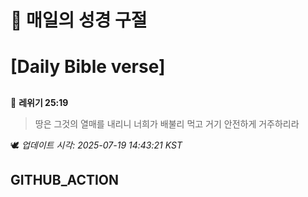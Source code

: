# 🙏 매일의 성경 구절
# [Daily Bible verse]
##
<!-- START_BIBLE_VERSE -->
📖 **레위기 25:19**
> 땅은 그것의 열매를 내리니 너희가 배불리 먹고 거기 안전하게 거주하리라

🕊️ _업데이트 시각: 2025-07-19 14:43:21 KST_
  <!-- END_BIBLE_VERSE -->
## GITHUB_ACTION
